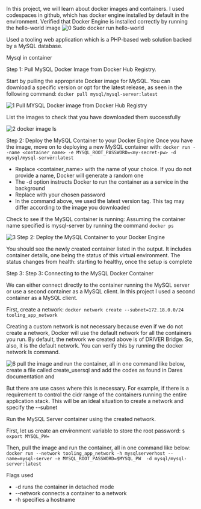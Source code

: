 In this project, we will learn about docker images and containers. 
I used codespaces in github, which has docker engine installed by default in the environment.
Verified that Docker Engine is installed correctly by running the hello-world image
![0  Sudo docker run hello-world](https://github.com/opeyemiagbadero/20.-MIgration-to-the-Cloud-with-Containerization.-Part-1-Docker-DOcker-compose/assets/79456052/200d8fe6-685d-4ae9-ad28-56627c26bfae)

Used a tooling web application which is a PHP-based web solution backed by a MySQL database.

Mysql in container

Step 1: Pull MySQL Docker Image from Docker Hub Registry.

Start by pulling the appropriate Docker image for MySQL. You can download a specific version or opt for the latest release, as seen in the following command: `docker pull mysql/mysql-server:latest`

![1 Pull MYSQL Docker image from Docker Hub Registry](https://github.com/opeyemiagbadero/20.-MIgration-to-the-Cloud-with-Containerization.-Part-1-Docker-DOcker-compose/assets/79456052/9ddeb355-30bb-4b09-b6c4-86197b598d98)

List the images to check that you have downloaded them successfully

![2  docker image ls](https://github.com/opeyemiagbadero/20.-MIgration-to-the-Cloud-with-Containerization.-Part-1-Docker-DOcker-compose/assets/79456052/7349a7a9-4a5d-45cf-87b6-4d603f0d4d13)

Step 2: Deploy the MySQL Container to your Docker Engine
Once you have the image, move on to deploying a new MySQL container with: `docker run --name <container_name> -e MYSQL_ROOT_PASSWORD=<my-secret-pw> -d mysql/mysql-server:latest`
- Replace <container_name> with the name of your choice. If you do not provide a name, Docker will generate a random one
- The -d option instructs Docker to run the container as a service in the background
- Replace <my-secret-pw> with your chosen password
- In the command above, we used the latest version tag. This tag may differ according to the image you downloaded
  
Check to see if the MySQL container is running: Assuming the container name specified is mysql-server by running the command `docker ps`

![3 Step 2: Deploy the MySQL Container to your Docker Engine ](https://github.com/opeyemiagbadero/20.-MIgration-to-the-Cloud-with-Containerization.-Part-1-Docker-DOcker-compose/assets/79456052/0a08b2b0-834e-408b-932e-b2601a1df905)
  
You should see the newly created container listed in the output. It includes container details, one being the status of this virtual environment. The status changes from health: starting to healthy, once the setup is complete
  
Step 3: Step 3: Connecting to the MySQL Docker Container

We can either connect directly to the container running the MySQL server or use a second container as a MySQL client. In this project I used a second container as a MySQL client.

First, create a network: `docker network create --subnet=172.18.0.0/24 tooling_app_network`

Creating a custom network is not necessary because even if we do not create a network, Docker will use the default network for all the containers you run. By default, the network we created above is of DRIVER Bridge. So, also, it is the default network. You can verify this by running the docker network ls command.
  
![6  pull the image and run the container, all in one command like below, create a file called create_usersql and add the codes as found in Dares documentation and ](https://github.com/opeyemiagbadero/20.-MIgration-to-the-Cloud-with-Containerization.-Part-1-Docker-DOcker-compose/assets/79456052/c15f61c0-9c06-4603-a75e-aae3226f124f)
  
But there are use cases where this is necessary. For example, if there is a requirement to control the cidr range of the containers running the entire application stack. This will be an ideal situation to create a network and specify the --subnet
  
Run the MySQL Server container using the created network.
  
First, let us create an environment variable to store the root password: ` $ export MYSQL_PW= `

Then, pull the image and run the container, all in one command like below: `docker run --network tooling_app_network -h mysqlserverhost --name=mysql-server -e MYSQL_ROOT_PASSWORD=$MYSQL_PW  -d mysql/mysql-server:latest`
  
Flags used
- -d runs the container in detached mode
- --network connects a container to a network
- -h specifies a hostname
  
  
  


  
  
  
  
  
  
  
  
  
  
  
  
  
  
  
  
  
  
  
  
  
  
  
  

